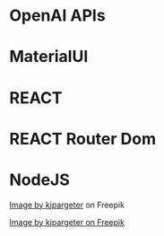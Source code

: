 # OpenAI APIs

# MaterialUI

# REACT

# REACT Router Dom

# NodeJS

<a href="https://www.freepik.com/free-photo/abstract-geometric-background-with-futuristic-design_1104905.htm#&position=1&from_view=search&track=ais&uuid=06082474-70fa-4680-b108-17815f780b1a">Image by kjpargeter</a> on Freepik

<a href="https://www.freepik.com/free-photo/digital-techno-background-with-connecting-lines-dots_1203956.htm#fromView=search&page=1&position=20&uuid=a11e58e2-a3de-4019-8b6f-7524beb242d8">Image by kjpargeter on Freepik</a>
